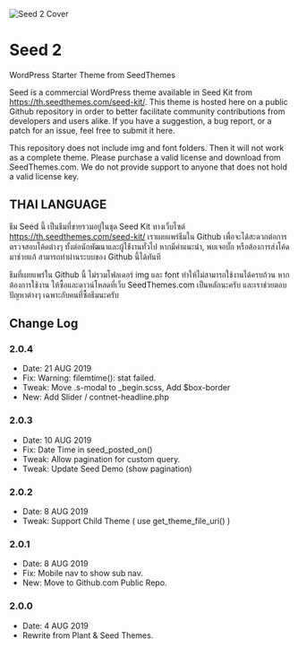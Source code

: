 ![Seed 2 Cover](https://seedcdn.com/i/seed2-cover.jpg)

# Seed 2

WordPress Starter Theme from SeedThemes

Seed is a commercial WordPress theme available in Seed Kit from https://th.seedthemes.com/seed-kit/. This theme is hosted here on a public Github repository in order to better facilitate community contributions from developers and users alike. If you have a suggestion, a bug report, or a patch for an issue, feel free to submit it here.

This repository does not include img and font folders. Then it will not work as a complete theme. Please purchase a valid license and download from SeedThemes.com. We do not provide support to anyone that does not hold a valid license key.

## THAI LANGUAGE

ธีม Seed นี้ เป็นธีมที่ขายรวมอยู่ในชุด Seed Kit ทางเว็บไซต์ https://th.seedthemes.com/seed-kit/ เราเผยแพร่ธีมใน Github เพื่อจะได้สะดวกต่อการตรวจสอบโค้ดต่างๆ ทั้งต่อนักพัฒนาและผู้ใช้่งานทั่วไป หากมีคำแนะนำ, พบเจอบั๊ก หรือต้องการส่งโค้ดมาช่วยแก้ สามารถทำผ่านระบบของ Github นี้ได้ทันที

ธีมที่เผยแพร่ใน Github นี้ ไม่รวมโฟลเดอร์ img และ font ทำให้ไม่สามารถใช้งานได้ครบถ้วน หากต้องการใช้งาน ให้ซื้อและดาวน์โหลดที่เว็บ SeedThemes.com เป็นหลักนะครับ และเราช่วยตอบปัญหาต่างๆ เฉพาะกับคนที่ซื้อธีมนะครับ

## Change Log

### 2.0.4

-   Date: 21 AUG 2019
-   Fix: Warning: filemtime(): stat failed.
-   Tweak: Move .s-modal to \_begin.scss, Add \$box-border
-   New: Add Slider / contnet-headline.php

### 2.0.3

-   Date: 10 AUG 2019
-   Fix: Date Time in seed_posted_on()
-   Tweak: Allow pagination for custom query.
-   Tweak: Update Seed Demo (show pagination)

### 2.0.2

-   Date: 8 AUG 2019
-   Tweak: Support Child Theme ( use get_theme_file_uri() )

### 2.0.1

-   Date: 8 AUG 2019
-   Fix: Mobile nav to show sub nav.
-   New: Move to Github.com Public Repo.

### 2.0.0

-   Date: 4 AUG 2019
-   Rewrite from Plant & Seed Themes.
